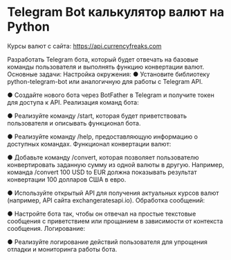 # Telegram Bot калькулятор валют на Python

Курсы валют с сайта: https://api.currencyfreaks.com

Разработать Telegram бота, который будет отвечать на базовые команды пользователя и выполнять функцию конвертации валют.
Основные задачи:
	Настройка окружения:
●	Установите библиотеку python-telegram-bot или аналогичную для работы с Telegram API.

●	Создайте нового бота через BotFather в Telegram и получите токен для доступа к API.
	Реализация команд бота:
 
●	Реализуйте команду /start, которая будет приветствовать пользователя и описывать функционал бота.

●	Реализуйте команду /help, предоставляющую информацию о доступных командах.
	Функционал конвертации валют:
 
●	Добавьте команду /convert, которая позволяет пользователю конвертировать заданную сумму из одной валюты в другую. Например, команда /convert 100 USD to EUR должна показывать результат конвертации 100 долларов США в евро.

●	Используйте открытый API для получения актуальных курсов валют (например, API сайта exchangeratesapi.io).
	Обработка сообщений:
 
●	Настройте бота так, чтобы он отвечал на простые текстовые сообщения с приветствием или прощанием в зависимости от контекста сообщения.
	Логирование:
 
●	Реализуйте логирование действий пользователя для упрощения отладки и мониторинга работы бота.
